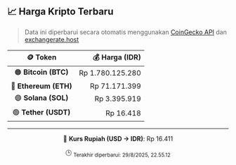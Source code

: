 

<!-- HARGA_KRIPTO -->
## 📈 Harga Kripto Terbaru

> Data ini diperbarui secara otomatis menggunakan [CoinGecko API](https://www.coingecko.com/) dan [exchangerate.host](https://exchangerate.host/)

<div align="center">

| 🪙 Token | 💰 Harga (IDR) |
|:------:|---------------:|
| 🟠 **Bitcoin (BTC)**   | Rp 1.780.125.280 |
| 🔵 **Ethereum (ETH)**  | Rp 71.171.399 |
| 🟣 **Solana (SOL)**    | Rp 3.395.919 |
| 🟢 **Tether (USDT)**   | Rp 16.418 |

---

💱 **Kurs Rupiah (USD → IDR)**: Rp 16.411

🕒 <sub>Terakhir diperbarui: 29/8/2025, 22.55.12</sub>

</div>
<!-- /HARGA_KRIPTO -->